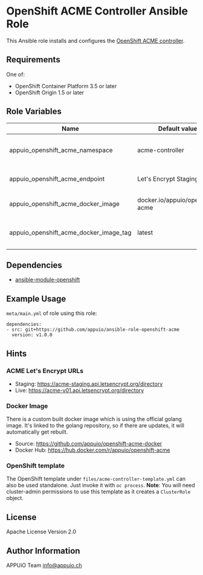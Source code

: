 # OpenShift ACME Controller Ansible Role

This Ansible role installs and configures the [OpenShift ACME controller](https://github.com/tnozicka/openshift-acme).

## Requirements

One of:

* OpenShift Container Platform 3.5 or later
* OpenShift Origin 1.5 or later

## Role Variables

| Name                                   | Default value                   | Description                             |
|----------------------------------------|---------------------------------|-----------------------------------------|
| appuio_openshift_acme_namespace        | acme-controller                 | Namespace to deploy the acme-controller |
| appuio_openshift_acme_endpoint         | Let's Encrypt Staging           | URL to ACME API endpoint                |
| appuio_openshift_acme_docker_image     | docker.io/appuio/openshift-acme | Docker Image to deploy                  |
| appuio_openshift_acme_docker_image_tag | latest                          | Tag of the Docker image to deploy       |

## Dependencies

* [ansible-module-openshift](https://github.com/appuio/ansible-module-openshift)

## Example Usage

`meta/main.yml` of role using this role:

    dependencies:
    - src: git+https://github.com/appuio/ansible-role-openshift-acme
      version: v1.0.0

## Hints

### ACME Let's Encrypt URLs

* Staging: https://acme-staging.api.letsencrypt.org/directory
* Live: https://acme-v01.api.letsencrypt.org/directory

### Docker Image

There is a custom built docker image which is using the official golang image.
It's linked to the golang repository, so if there are updates, it will automatically
get rebuilt.

* Source: https://github.com/appuio/openshift-acme-docker
* Docker Hub: https://hub.docker.com/r/appuio/openshift-acme

### OpenShift template

The OpenShift template under `files/acme-controller-template.yml` can also be used standalone.
Just invoke it with `oc process`. **Note**: You will need cluster-admin permissions to use
this template as it creates a `ClusterRole` object.

## License

Apache License Version 2.0

## Author Information

APPUiO Team <info@appuio.ch>
